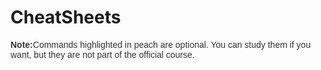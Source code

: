 # CheatSheets

<p style="font-family: Arial, sans-serif; font-size: 14px; color: #333;">
  <strong>Note:</strong>Commands highlighted in peach are optional. You can study them if you want, but they are not part of the official course.
</p>
